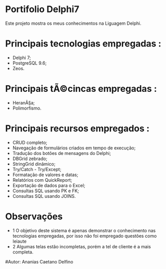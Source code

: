 # Portifolio Delphi7
Este projeto mostra os meus conhecimentos na Liguagem Delphi.
# Principais tecnologias empregadas :
   - Delphi 7;
   - PostgreSQL 9.6;
   - Zeos.  
# Principais tÃ©cincas empregadas :
  - HeranÃ§a;
  - Polimorfismo.
# Principais recursos empregados :
- CRUD completo;
- Navegação de formulários criados em tempo de execução;
- Tradução dos botões de mensagens do Delphi;
- DBGrid zebrado;
- StringGrid dinâmico;
- Try/Catch - Try/Except;
- Formatação de valores e datas;
- Relatórios com QuickReport;
- Exportação de dados para o Excel;
- Consultas SQL usando PK e FK;
- Consultas SQL usando JOINS.
# Observações
- 1 O objetivo deste sistema é apenas demonstrar o conhecimento nas tecnologias empregadas, por isso não foi empregado questões como leiaute
- 2 Algumas telas estão incompletas, porém a tel de cliente é a mais completa.

#Autor:  Ananias Caetano Delfino

